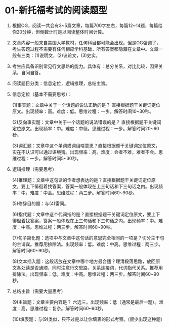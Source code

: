 # 01-新托福考试的阅读题型

1. 根据OG，阅读一共会有3~5篇文章，每篇700字左右，每篇12~14题，每篇给你20分钟，但倒数计时是以阅读整体时间计算。

2. 文章内容一般来自美国大学教材，任何科目都可能会出现。但是OG强调了，考生答题过程不需要有任何相应学科基础，所有答案都隐藏在文章中。文章一般有三类：(1)说明文，(2)议论文，(3)史实。

3. 考生应具备识别常见行文思路的能力。具体有：总分关系，对比比较，因果关系，自问自答。

4. 阅读题目分类：信息定位，逻辑推理，总结主旨。

5. 信息定位（基本不需要思考）：

   (1)事实题：文章中关于一个话题的说法正确的是？ 直接根据题干关键词定位原文。出现频率：高。难度：低。思维过程：一步。解答时间10~30秒。

   (2)反向事实题：文章中关于一个话题的说法错误的是？ 直接根据题干关键词定位原文。出现频率：中。难度：中低。思维过程：一步。解答时间20~60秒。

   (3)词汇题：文章中这个单词或词组啥意思？直接根据题干关键词定位原文，实在不认识可以通过语境猜。出现频率：高。难度：会者不难，难者不会。思维过程：一步。解答时间5~30秒。

6. 逻辑推理（需要思考）

   (4)推理题：文章中这句话的作者想表达的是？直接根据题干关键词定位原文，要上下徘徊着找答案，答案一般体现在上三句话和下三句话之内。出现频率：中。难度：中高。思维过程：两三步。解答时间60~90秒。

   (5)修辞目的题：与(4)雷同。

   (6)指代题：文章中这个代词指的是？直接根据题干关键词定位原文，要上下徘徊着找答案，答案一般体现在上三句话和下三句话之内。出现频率：中。难度：中高。思维过程：两三步。解答时间60~90秒。

   (7)句子简化题：选项中与文章中这句话的意思完全相同的一项是？切分主干句的主谓宾。推荐用排除法。出现频率：低。难度：中高。思维过程：两三步。解答时间60~90秒。

   (8)文本插入题：这段话放在文章中哪个地方最合适？理清段落思路，放回原文各处读是否通顺，同时注意行文思路，关系连接词，代词指代关系。推荐用排除法。出现频率：低。难度：中高。思维过程：两三步。解答时间60~90秒。

7. 总结主旨（需要大量思考）

   (9)主旨题：文章主要内容是？ 六选三。出现频率：低（通常是最后一题）。难度：高。思维过程：复杂。解答时间60~90秒。

   (10)填表题：与(9)类似，只不过是以让你填表的形式考察。(很少出现这种题）